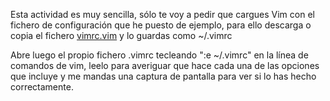 Esta actividad es muy sencilla, sólo te voy a pedir que cargues Vim con el fichero de configuración que he puesto de ejemplo, para ello descarga o copia el fichero [vimrc.vim](ejercicios/vimrc.vim) y lo guardas como ~/.vimrc 

Abre luego el propio fichero .vimrc tecleando ":e ~/.vimrc" en la línea de comandos de vim, leelo para averiguar que hace cada una de las opciones que incluye y me mandas una captura de pantalla para ver si lo has hecho correctamente.
